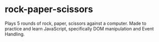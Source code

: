 # rock-paper-scissors

Plays 5 rounds of rock, paper, scissors against a computer.
Made to practice and learn JavaScript, specifically DOM manipulation and Event Handling.
